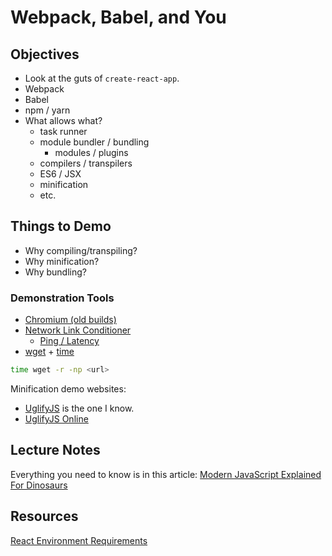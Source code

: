 Webpack, Babel, and You
=======================

## Objectives

- Look at the guts of `create-react-app`.
- Webpack
- Babel
- npm / yarn
- What allows what?
  - task runner
  - module bundler / bundling
    - modules / plugins
  - compilers / transpilers
  - ES6 / JSX
  - minification
  - etc.

## Things to Demo

- Why compiling/transpiling?
- Why minification?
- Why bundling?

### Demonstration Tools

- [Chromium (old builds)](https://www.chromium.org/getting-involved/download-chromium)
- [Network Link Conditioner](http://nshipster.com/network-link-conditioner/)
  - [Ping / Latency](https://wondernetwork.com/pings)
- [wget](https://apple.stackexchange.com/questions/100570/getting-files-all-at-once-from-a-web-page-using-curl) + [time](https://unix.stackexchange.com/questions/10745/how-do-i-time-a-specific-command)

```sh
time wget -r -np <url>
```

Minification demo websites:
- [UglifyJS](https://github.com/mishoo/UglifyJS) is the one I know.
- [UglifyJS Online](https://skalman.github.io/UglifyJS-online/)

## Lecture Notes

Everything you need to know is in this article: [Modern JavaScript Explained For Dinosaurs](https://medium.com/the-node-js-collection/modern-javascript-explained-for-dinosaurs-f695e9747b70)

## Resources

[React Environment Requirements](https://reactjs.org/docs/javascript-environment-requirements.html)
